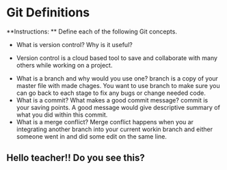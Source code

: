 # Git Definitions

**Instructions: ** Define each of the following Git concepts.

* What is version control?  Why is it useful?
- Version control is a cloud based tool to save and collaborate with many others while working on a project.
* What is a branch and why would you use one?
branch is a copy of your master file with made chages. You want to use branch to make sure you can go back to each stage to fix any bugs or change needed code.
* What is a commit? What makes a good commit message?
commit is your saving points. A good message would give descriptive summary of what you did within this commit.
* What is a merge conflict?
Merge conflict happens when you ar integrating another branch into your current workin branch and either someone went in and did some edit on the same line. 

## Hello teacher!! Do you see this?